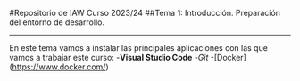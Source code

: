 #Repositorio de IAW Curso 2023/24
##Tema 1: Introducción. Preparación del entorno de desarrollo.
***
En este tema vamos a instalar las principales aplicaciones con las que vamos a trabajar este curso:
-**Visual Studio Code**
-*Git*
-[Docker] (https://www.docker.com/)